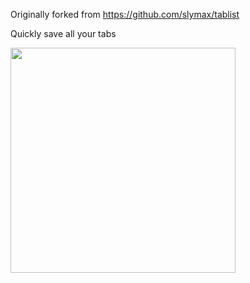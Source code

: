 Originally forked from https://github.com/slymax/tablist

Quickly save all your tabs

<img src="https://raw.githubusercontent.com/raphaelrk/tabsave/master/screenshot.png" width="360">
